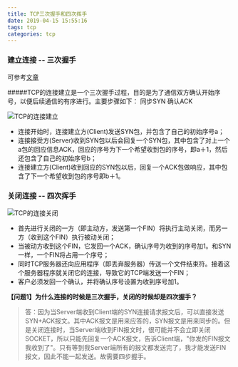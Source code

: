 ```yaml
---
title: TCP三次握手和四次挥手
date: 2019-04-15 15:55:16
tags: tcp
categories: tcp
---
```


### 建立连接 -- 三次握手

可参考[文章](https://blog.csdn.net/qq_38950316/article/details/81087809)

#####TCP的连接建立是一个三次握手过程，目的是为了通信双方确认开始序号，以便后续通信的有序进行。主要步骤如下：
同步SYN 确认ACK

![TCP的连接建立](/img/tcp-esp.png)

* 连接开始时，连接建立方(Client)发送SYN包，并包含了自己的初始序号a；
* 连接接受方(Server)收到SYN包以后会回复一个SYN包，其中包含了对上一个a包的回应信息ACK，回应的序号为下一个希望收到包的序号，即a＋1，然后还包含了自己的初始序号b；
* 连接建立方(Client)收到回应的SYN包以后，回复一个ACK包做响应，其中包含了下一个希望收到包的序号即b＋1。

### 关闭连接 -- 四次挥手

![TCP的连接关闭](/img/tcp_close.png)

* 首先进行关闭的一方（即主动方，发送第一个FIN）将执行主动关闭，而另一方（收到这个FIN）执行被动关闭；
* 当被动方收到这个FIN，它发回一个ACK，确认序号为收到的序号加1。和SYN一样，一个FIN将占用一个序号；
*  同时TCP服务器还向应用程序（即丢弃服务器）传送一个文件结束符。接着这个服务器程序就关闭它的连接，导致它的TCP端发送一个FIN；
*  客户必须发回一个确认，并将确认序号设置为收到序号加1。



**【问题1】为什么连接的时候是三次握手，关闭的时候却是四次握手？**

> 答：因为当Server端收到Client端的SYN连接请求报文后，可以直接发送SYN+ACK报文。其中ACK报文是用来应答的，SYN报文是用来同步的。但是关闭连接时，当Server端收到FIN报文时，很可能并不会立即关闭SOCKET，所以只能先回复一个ACK报文，告诉Client端，"你发的FIN报文我收到了"。只有等到我Server端所有的报文都发送完了，我才能发送FIN报文，因此不能一起发送。故需要四步握手。